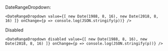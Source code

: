 DateRangeDropdown:

    <DateRangeDropdown value={[ new Date(1988, 8, 16), new Date(2018, 8, 16) ]} onChange={p => console.log(JSON.stringify(p))} />

Disabled

    <DateRangeDropdown disabled value={[ new Date(1988, 8, 16), new Date(2018, 8, 16) ]} onChange={p => console.log(JSON.stringify(p))} />
